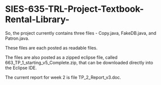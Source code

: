 # SIES-635-TRL-Project-Textbook-Rental-Library-

So, the project currently contains three files - Copy.java, FakeDB.java, and Patron.java.

These files are each posted as readable files. 

The files are also posted as a zipped eclipse file, called 663_TP_1_starting_v5_Complete.zip, that can be downloaded directly into the Eclipse IDE.

The current report for week 2 is file TP_2_Report_v3.doc.
